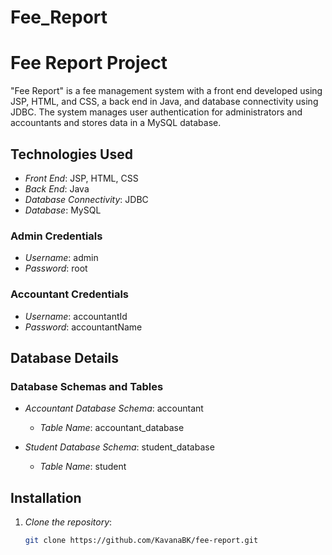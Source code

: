 # Fee_Report
# Fee Report Project

"Fee Report" is a fee management system with a front end developed using JSP, HTML, and CSS, a back end in Java, and database connectivity using JDBC. The system manages user authentication for administrators and accountants and stores data in a MySQL database.

## Technologies Used

- *Front End*: JSP, HTML, CSS
- *Back End*: Java
- *Database Connectivity*: JDBC
- *Database*: MySQL

### Admin Credentials

- *Username*: admin
- *Password*: root

### Accountant Credentials

- *Username*: accountantId
- *Password*: accountantName

## Database Details

### Database Schemas and Tables

- *Accountant Database Schema*: accountant
  - *Table Name*: accountant_database

- *Student Database Schema*: student_database
  - *Table Name*: student

## Installation

1. *Clone the repository*:
   ```bash
   git clone https://github.com/KavanaBK/fee-report.git
